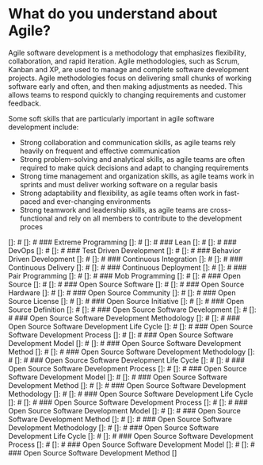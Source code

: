 # What do you understand about Agile?

Agile software development is a methodology that emphasizes flexibility, collaboration, and rapid iteration. Agile methodologies, such as Scrum, Kanban and XP, are used to manage and complete software development projects. Agile methodologies focus on delivering small chunks of working software early and often, and then making adjustments as needed. This allows teams to respond quickly to changing requirements and customer feedback.

Some soft skills that are particularly important in agile software development include:

- Strong collaboration and communication skills, as agile teams rely heavily on frequent and effective communication
- Strong problem-solving and analytical skills, as agile teams are often required to make quick decisions and adapt to changing requirements
- Strong time management and organization skills, as agile teams work in sprints and must deliver working software on a regular basis
- Strong adaptability and flexibility, as agile teams often work in fast-paced and ever-changing environments
- Strong teamwork and leadership skills, as agile teams are cross-functional and rely on all members to contribute to the development proces

[]: # 
[]: # ### Extreme Programming
[]: # 
[]: # ### Lean
[]: # 
[]: # ### DevOps
[]: # 
[]: # ### Test Driven Development
[]: # 
[]: # ### Behavior Driven Development
[]: # 
[]: # ### Continuous Integration
[]: # 
[]: # ### Continuous Delivery
[]: # 
[]: # ### Continuous Deployment
[]: # 
[]: # ### Pair Programming
[]: # 
[]: # ### Mob Programming
[]: # 
[]: # ### Open Source
[]: # 
[]: # ### Open Source Software
[]: # 
[]: # ### Open Source Hardware
[]: # 
[]: # ### Open Source Community
[]: # 
[]: # ### Open Source License
[]: # 
[]: # ### Open Source Initiative
[]: # 
[]: # ### Open Source Definition
[]: # 
[]: # ### Open Source Software Development
[]: # 
[]: # ### Open Source Software Development Methodology
[]: # 
[]: # ### Open Source Software Development Life Cycle
[]: # 
[]: # ### Open Source Software Development Process
[]: # 
[]: # ### Open Source Software Development Model
[]: # 
[]: # ### Open Source Software Development Method
[]: # 
[]: # ### Open Source Software Development Methodology
[]: # 
[]: # ### Open Source Software Development Life Cycle
[]: # 
[]: # ### Open Source Software Development Process
[]: # 
[]: # ### Open Source Software Development Model
[]: # 
[]: # ### Open Source Software Development Method
[]: # 
[]: # ### Open Source Software Development Methodology
[]: # 
[]: # ### Open Source Software Development Life Cycle
[]: # 
[]: # ### Open Source Software Development Process
[]: # 
[]: # ### Open Source Software Development Model
[]: # 
[]: # ### Open Source Software Development Method
[]: # 
[]: # ### Open Source Software Development Methodology
[]: # 
[]: # ### Open Source Software Development Life Cycle
[]: # 
[]: # ### Open Source Software Development Process
[]: # 
[]: # ### Open Source Software Development Model
[]: # 
[]: # ### Open Source Software Development Method
[] 

